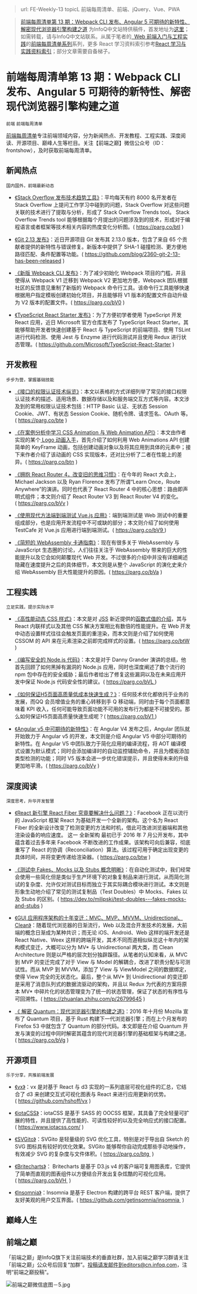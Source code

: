 
> url: FE-Weekly-13
> topicL 前端每周清单、前端、jQuery、Vue、PWA


> [前端每周清单第 13 期：Webpack CLI 发布、Angular 5 可期待的新特性、解密现代浏览器引擎构建之道](https://zhuanlan.zhihu.com/p/26920959) 为InfoQ中文站特供稿件，首发地址为[这里](https://parg.co/bVD)；如需转载，请与InfoQ中文站联系。从属于笔者的[  Web 前端入门与工程实践](https://github.com/wxyyxc1992/Web-Development-And-Engineering-Practices)的[前端每周清单系列](https://parg.co/bh1)系列，更多 React 学习资料索引参考[React 学习与实践资料索引](https://parg.co/bM1)；部分文章需要自备梯子。


# 前端每周清单第 13 期：Webpack CLI 发布、Angular 5 可期待的新特性、解密现代浏览器引擎构建之道


`前端` `前端每周清单`


[前端每周清单](http://www.infoq.com/cn/FE-Weekly)专注前端领域内容，分为新闻热点、开发教程、工程实践、深度阅读、开源项目、巅峰人生等栏目。关注【前端之巅】微信公众号（ID：frontshow），及时获取前端每周清单。


## 新闻热点


`国内国外，前端最新动态`



- [《Stack Overflow 发布技术趋势工具》](https://parg.co/btI)：平均每天有约 8000 名开发者在 Stack Overflow 上提问工作学习中碰到的问题，Stack Overflow 对这些问题关联的技术进行了提取与分析，形成了 Stack Overflow Trends tool。 Stack Overflow Trends tool 能够根据每个月提出的问题涉及到的技术，形成对于编程语言或者框架等技术相关内容的热度变化分析图。( https://parg.co/btI )

- [《Git 2.13 发布》](https://github.com/blog/2360-git-2-13-has-been-released)：近日开源项目 Git 发布其 2.13.0 版本，包含了来自 65 个贡献者提供的新特性与错误修复。新版本中提供了 SHA-1 碰撞检测、更方便地路径匹配、条件配置等功能。( https://github.com/blog/2360-git-2-13-has-been-released )

- [《新版 Webpack CLI 发布》](https://medium.com/webpack/announcing-the-new-webpack-cli-75ce1d9b8663)：为了减少初始化 Webpack 项目的门槛，并且使得从 Webpack V1 迁移到 Webpack V2 更加地方便，Webpack 团队根据社区的反馈意见重制了新版的 Webpack 命令行工具。该命令行工具能够快速根据用户指定模板创建初始化项目，并且能够将 V1 版本的配置文件自动升级为 V2 版本的配置文件。( https://parg.co/bV0 )

- [《TypeScript React Starter 发布》](https://github.com/Microsoft/TypeScript-React-Starter)：为了方便初学者使用 TypeScript 开发 React 应用，近日 Microsoft 官方仓库发布了 TypeScript React Starter。其能够帮助开发者快速创建基于 React 与 TypeScript 的前端项目、使用 TSLint 进行代码检测、使用 Jest 与 Enzyme 进行代码测试并且使用 Redux 进行状态管理。( https://github.com/Microsoft/TypeScript-React-Starter )


## 开发教程


`步步为营，掌握基础技能`



- [《接口的权限认证技术纵览》](https://parg.co/bte)：本文以表格的方式详细列举了常见的接口权限认证技术的描述、适用场景、数据存储以及和服务端交互方式等内容。本文涉及到的常用权限认证技术包括：HTTP Basic 认证、无状态 Session Cookie、JWT、有状态 Session Cookie、随机令牌、请求签名、OAuth 等。( https://parg.co/bte )

- [《在案例分析中学习 CSS Animation 与 Web Animation API》](https://parg.co/btn)：本文由作者实现的某个[ Logo 动画入手](https://bitsofco.de/how-i-animated-the-bitsofcode-logo/)，首先介绍了如何利用 Web Animations API 创建简单的 KeyFrame 动画，包括创建动画对象以及将其应用到具体的元素中；接下来作者介绍了该动画的 CSS 实现版本，还对比分析了二者在性能上的差异。( https://parg.co/btn )

- [《拥抱 React Router 4，改变旧的思维习惯》](https://parg.co/bVv)：在今年的 React 大会上，Michael Jackson 以及 Ryan Florence 发布了所谓“Learn Once，Route Anywhere”的演讲。同时也代表了 React Router 4 中的核心思想：路由即声明式组件；本文则介绍了 React Router V3 到 React Router V4 的变化。( https://parg.co/bVv )

- [《使用现代方法端到端测试 Vue.js 应用》](https://parg.co/bV9)：端到端测试是 Web 测试中的重要组成部分，也是应用开发流程中不可或缺的部分；本文则介绍了如何使用 TestCafe 对 Vue.js 应用进行端到端测试。( https://parg.co/bV9 )


- [《简短的 WebAssembly 卡通指南》](https://parg.co/bVa)：现在有很多关于 WebAssembly 与 JavaScript 生态圈的讨论，人们往往关注于 WebAssembly 带来的巨大的性能提升以及它会如何颠覆现代 Web 开发。不过很多的介绍中并没有详细阐述隐藏在速度提升之后的具体细节，本文则是从整个 JavaScript 的演化史来介绍 WebAssembly 巨大性能提升的原因。( https://parg.co/bVa )



## 工程实践


`立足实践，提示实际水平`



- [《高性能动态 CSS 样式》](https://parg.co/btW)：本文是对 [JSS](http://cssinjs.org/) 新近提供的[函数式值的介绍](http://cssinjs.org/json-api?v=v7.1.1#function-values)，其与 React 内联样式以及其他 CSS 解决方案相比有数倍的性能提升。在 Web 开发中动态设置样式往往会触发页面的重渲染，而本文则是介绍了如何使用 CSSOM 的 API 来在元素渲染之前即完成样式的设置。( https://parg.co/btW )

- [《编写安全的 Node.js 代码》](https://parg.co/bVL)：本文是对于 Danny Grander 演讲的总结，他首先回顾了如何黑掉有漏洞的 Node.js 应用，同时也深度阐述了数个流行的 npm 包中存在的安全威胁；最后作者给出了修复这些漏洞以及在未来应用开发中保证 Node.js 代码安全性的建议。( https://parg.co/bVL )

- [《如何保证H5页面高质量低成本快速生成？》](https://parg.co/bV1)：任何技术优化都依托于业务的发展，而QQ 会员增值业务的重心转移到手 Q 移动端，同时由于每个页面都意味着 KPI 收入，任何可能导致页面功能不可用的发布行为都是不可接受的。那么如何保证H5页面高质量快速生成呢？( https://parg.co/bV1 )

- [《Angular v5 中可期待的新特性》](https://parg.co/bVy)：在 Angular V4 发布之后，Angular 团队就开始致力于 Angular v5 的开发，本文则是介绍 Angular V5 中部分可期待的新特性。在 Angular V5 中团队致力于简化应用的编译流程，将 AOT 编译模式设置为默认模式；同时会添加编译时的自动监控辅助命令，并且为模板添加类型检测的功能；同时 V5 版本会进一步优化错误提示，并且使得未来的升级更加地平滑。( https://parg.co/bVy )



## 深度阅读


`深度思考，升华开发智慧`



- [《React 新引擎 React Fiber 究竟要解决什么问题？》](https://parg.co/btw)：Facebook 正在以流行的 JavaScript 框架 React 为基础开发一个全新的架构。这个名为 React Fiber 的全新设计改变了检测变更的方法和时机，借此可改进浏览器端和其他渲染设备的响应速度。 这一 全新架构 最初已于 2016 年 7 月公开发布，其中蕴含着过去多年来 Facebook 不断改进的工作成果。该架构可向后兼容，彻底重写了 React 的协调（Reconciliation）算法。该过程可用于确定出现变更的具体时间，并将变更传递给渲染器。( https://parg.co/btw )

- [《测试中 Fakes、Mocks 以及 Stubs 概念明晰》](https://dev.to/milipski/test-doubles---fakes-mocks-and-stubs)：在自动化测试中，我们经常会使用一些简化但是类似于生产环境下的对象复制品来进行测试，从而简化测试的复杂度、允许仅对测试目标而独立于其实际耦合模块进行测试。本文则是形象生动地介绍了常见的测试复制品（Test Doubles）中 Mocks、Fakes 以及 Stubs 的区别。( https://dev.to/milipski/test-doubles---fakes-mocks-and-stubs )

- [《GUI 应用程序架构的十年变迁：MVC、MVP、MVVM、Unidirectional、Clean》](https://zhuanlan.zhihu.com/p/26799645)：随着现代浏览器的日渐流行，Web 以及混合开发技术的发展，大前端的概念日渐成为某种共识；而无论 iOS、Android、Web 这样的端开发还是 React Native、Weex 这样的跨端开发，其术不同而道相似纵览这十年内的架构模式变迁，大概可以分为 MV* 与 Unidirectional 两大类，而 Clean Architecture 则是以严格的层次划分独辟蹊径。从笔者的认知来看，从 MVC 到 MVP 的变迁完成了对于 View 与 Model 的解耦合，改进了职责分配与可测试性。而从 MVP 到 MVVM，添加了 View 与 ViewModel 之间的数据绑定，使得 View 完全的无状态化。最后，整个从 MV* 到 Unidirectional 的变迁即是采用了消息队列式的数据流驱动的架构，并且以 Redux 为代表的方案将原本 MV* 中碎片化的状态管理变为了统一的状态管理，保证了状态的有序性与可回溯性。( https://zhuanlan.zhihu.com/p/26799645 )

- [《 解密 Quantum：现代浏览器引擎的构建之道》](https://parg.co/bVg)：2016 年十月份 Mozilla 宣布了 Quantum 项目，基于 Rust 构建下一代浏览器引擎；而在上个月发布的 Firefox 53 中就包含了 Quantum 的部分代码。本文即是在介绍 Quantum 开发与演变的过程中同时解密其蕴含的现代浏览器引擎的基础框架与构建之道。( https://parg.co/bVg )


## 开源项目


`乐于分享，共推前端发展`



- [《vx》](https://github.com/hshoff/vx)：vx 是对基于 React 与 d3 实现的一系列底层可视化组件的汇总，它结合了 d3 来创建交互式可视化图表与 React 来进行应用更新的优势。( https://github.com/hshoff/vx )

- [《iotaCSS》](https://www.iotacss.com/)：iotaCSS 是基于 SASS 的 OOCSS 框架，其具备了完全轻量可扩展的特性，并且提供了高性能的、可读性较好的以及完全响应式的接口配置。( https://www.iotacss.com/ )

- [《SVGito》](https://parg.co/btg)：SVGito 是轻量级的 SVG 优化工具，特别是对于导出自 Sketch 的 SVG 图标具有较好的优化效果。SVGito 能够帮你自动完成那些手动地操作，有效减少 SVG 的复杂度与文件体积。( https://parg.co/btg  )

- [《Britecharts》](https://parg.co/bVH)： Britecharts 是基于 D3.js v4 的客户端可复用图表库，它提供了简单而直观的图表组件以方便结合开发出复杂炫酷的可视化应用。( https://parg.co/bVH  )

- [《Insomnia》](https://github.com/getinsomnia/insomnia)：Insomnia 是基于 Electron 构建的跨平台 REST 客户端，提供了友好美观的用户交互界面。( https://github.com/getinsomnia/insomnia  )


## 巅峰人生




## 前端之巅


「前端之巅」是InfoQ旗下关注前端技术的垂直社群，加入前端之巅学习群请关注「前端之巅」公众号后回复“加群”。投稿请发邮件到editors@cn.infoq.com，注明“前端之巅投稿”。


![前端之巅微信底图－5.jpg](http://upload-images.jianshu.io/upload_images/1647496-01712a993d2b23de.jpg?imageMogr2/auto-orient/strip%7CimageView2/2/w/1240)